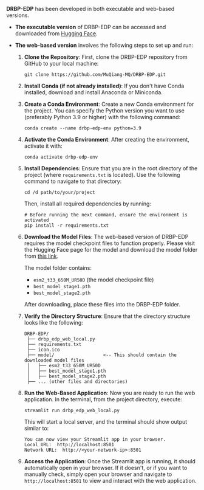 **DRBP-EDP** has been developed in both executable and web-based versions.

- **The executable version** of DRBP-EDP can be accessed and downloaded from [Hugging Face](https://huggingface.co/MuQiang/DRBP_EDP).

- **The web-based version** involves the following steps to set up and run:
    1. **Clone the Repository**: First, clone the DRBP-EDP repository from GitHub to your local machine:

        `git clone https://github.com/MuQiang-MQ/DRBP-EDP.git`
  
    2. **Install Conda (if not already installed)**: If you don't have Conda installed, download and install Anaconda or Miniconda.
 
    3. **Create a Conda Environment**: Create a new Conda environment for the project. You can specify the Python version you want to use (preferably Python 3.9 or higher) with the following command:

       `conda create --name drbp-edp-env python=3.9`

    4. **Activate the Conda Environment**: After creating the environment, activate it with:

       `conda activate drbp-edp-env`

    5. **Install Dependencies**: Ensure that you are in the root directory of the project (where `requirements.txt` is located). Use the following command to navigate to that directory: 
 
       `cd /d path/to/your/project`
 
       Then, install all required dependencies by running:
        ```
       # Before running the next command, ensure the environment is activated
       pip install -r requirements.txt
    6. **Download the Model Files**: The web-based version of DRBP-EDP requires the model checkpoint files to function properly. Please visit the Hugging Face page for the model and download the model folder from [this link](https://huggingface.co/MuQiang/DRBP_EDP).
 
       The model folder contains:
        - `esm2_t33_650M_UR50D` (the model checkpoint file)
        - `best_model_stage1.pth`
        - `best_model_stage2.pth`
      
       After downloading, place these files into the DRBP-EDP folder.

    7. **Verify the Directory Structure**: Ensure that the directory structure looks like the following:

         ```
         DRBP-EDP/
          ├── drbp_edp_web_local.py
          ├── requirements.txt
          ├── icon.ico
          ├── model/                  <-- This should contain the downloaded model files
          │   ├── esm2_t33_650M_UR50D
          │   ├── best_model_stage1.pth
          │   ├── best_model_stage2.pth
          ├── ... (other files and directories)
    8. **Run the Web-Based Application**: Now you are ready to run the web application. In the terminal, from the project directory, execute:
 
        `streamlit run drbp_edp_web_local.py`

       This will start a local server, and the terminal should show output similar to:

       ```
       You can now view your Streamlit app in your browser.
       Local URL:  http://localhost:8501
       Network URL:  http://<your-network-ip>:8501
    9. **Access the Application**: Once the Streamlit app is running, it should automatically open in your browser. If it doesn't, or if you want to manually check, simply open your browser and navigate to `http://localhost:8501` to view and interact with the web application.
